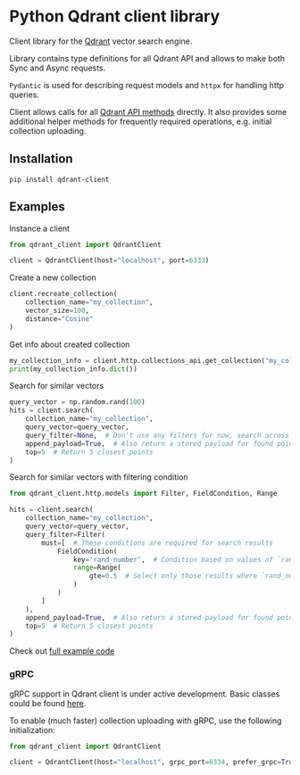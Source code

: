 # Python Qdrant client library 

Client library for the [Qdrant](https://github.com/qdrant/qdrant) vector search engine.

Library contains type definitions for all Qdrant API and allows to make both Sync and Async requests.

`Pydantic` is used for describing request models and `httpx` for handling http queries.

Client allows calls for all [Qdrant API methods](https://qdrant.github.io/qdrant/redoc/index.html) directly.
It also provides some additional helper methods for frequently required operations, e.g. initial collection uploading.

## Installation

```
pip install qdrant-client
```

## Examples



Instance a client
```python
from qdrant_client import QdrantClient

client = QdrantClient(host="localhost", port=6333)
```

Create a new collection
```python
client.recreate_collection(
    collection_name="my_collection",
    vector_size=100,
    distance="Cosine"
)
```

Get info about created collection
```python
my_collection_info = client.http.collections_api.get_collection("my_collection")
print(my_collection_info.dict())
```

Search for similar vectors

```python
query_vector = np.random.rand(100)
hits = client.search(
    collection_name="my_collection",
    query_vector=query_vector,
    query_filter=None,  # Don't use any filters for now, search across all indexed points
    append_payload=True,  # Also return a stored payload for found points
    top=5  # Return 5 closest points
)
```

Search for similar vectors with filtering condition

```python
from qdrant_client.http.models import Filter, FieldCondition, Range

hits = client.search(
    collection_name="my_collection",
    query_vector=query_vector,
    query_filter=Filter(
        must=[  # These conditions are required for search results
            FieldCondition(
                key='rand_number',  # Condition based on values of `rand_number` field.
                range=Range(
                    gte=0.5  # Select only those results where `rand_number` >= 0.5
                )
            )
        ]
    ),
    append_payload=True,  # Also return a stored payload for found points
    top=5  # Return 5 closest points
)
```

Check out [full example code](tests/test_qdrant_client.py)

### gRPC

gRPC support in Qdrant client is under active development.
Basic classes could be found [here](qdrant_client/grpc/__init__.py).

To enable (much faster) collection uploading with gRPC, use the following initialization:

```python
from qdrant_client import QdrantClient

client = QdrantClient(host="localhost", grpc_port=6334, prefer_grpc=True)
```

